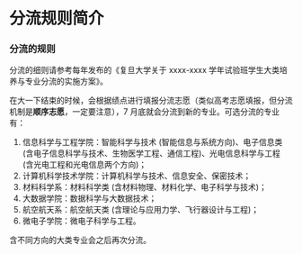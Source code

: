 # 分流规则简介

### 分流的规则

分流的细则请参考每年发布的《复旦大学关于 xxxx-xxxx 学年试验班学生大类培养与专业分流的实施方案》。

&#x20;在大一下结束的时候，会根据绩点进行填报分流志愿（类似高考志愿填报，但分流机制是**顺序志愿**，一定要注意），7 月底就会分流到新的专业。可选分流的专业有：

1. 信息科学与工程学院：智能科学与技术 (智能信息与系统方向)、电子信息类 (含电子信息科学与技术、生物医学工程、通信工程)、光电信息科学与工程 (含光电工程和光电信息两个方向)；
2. 计算机科学技术学院：计算机科学与技术、信息安全、保密技术；
3. 材料科学系：材料科学类 (含材料物理、材料化学、电子科学与技术)；
4. 大数据学院：数据科学与大数据技术；
5. 航空航天系：航空航天类 (含理论与应用力学、飞行器设计与工程)；
6. 微电子学院：微电子科学与工程。

含不同方向的大类专业会之后再次分流。



